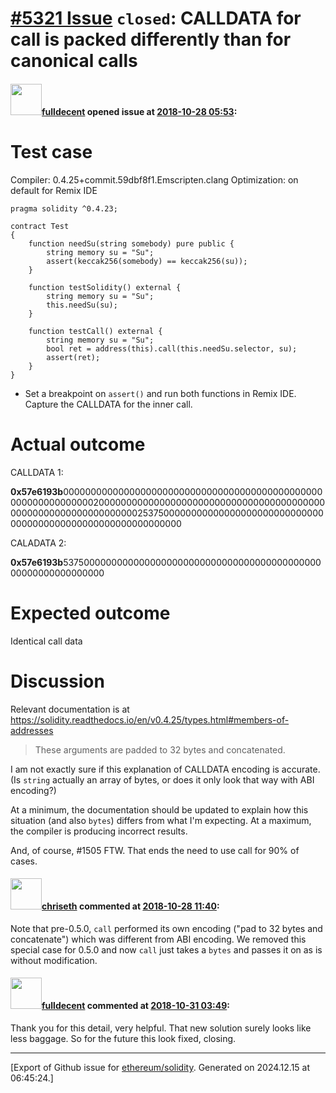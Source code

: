 # [\#5321 Issue](https://github.com/ethereum/solidity/issues/5321) `closed`: CALLDATA for call is packed differently than for canonical calls

#### <img src="https://avatars.githubusercontent.com/u/382183?u=499298f335f6f4f2b2498c3510275590dd8e67fc&v=4" width="50">[fulldecent](https://github.com/fulldecent) opened issue at [2018-10-28 05:53](https://github.com/ethereum/solidity/issues/5321):

# Test case

Compiler: 0.4.25+commit.59dbf8f1.Emscripten.clang
Optimization: on default for Remix IDE

```solidity
pragma solidity ^0.4.23;

contract Test
{
    function needSu(string somebody) pure public {
        string memory su = "Su";
        assert(keccak256(somebody) == keccak256(su));
    }
    
    function testSolidity() external {
        string memory su = "Su";
        this.needSu(su);
    }
    
    function testCall() external {
        string memory su = "Su";
        bool ret = address(this).call(this.needSu.selector, su);
        assert(ret);
    }
}
```

* Set a breakpoint on `assert()` and run both functions in Remix IDE. Capture the CALLDATA for the inner call.

# Actual outcome

CALLDATA 1: 

**0x57e6193b**000000000000000000000000000000000000000000000000000000000000002000000000000000000000000000000000000000000000000000000000000000025375000000000000000000000000000000000000000000000000000000000000

CALADATA 2:

**0x57e6193b**5375000000000000000000000000000000000000000000000000000000000000

# Expected outcome

Identical call data

# Discussion

Relevant documentation is at https://solidity.readthedocs.io/en/v0.4.25/types.html#members-of-addresses

> These arguments are padded to 32 bytes and concatenated.

I am not exactly sure if this explanation of CALLDATA encoding is accurate. (Is `string` actually an array of bytes, or does it only look that way with ABI encoding?) 

At a minimum, the documentation should be updated to explain how this situation (and also `bytes`) differs from what I'm expecting. At a maximum, the compiler is producing incorrect results.

And, of course, #1505 FTW. That ends the need to use call for 90% of cases.

#### <img src="https://avatars.githubusercontent.com/u/9073706?v=4" width="50">[chriseth](https://github.com/chriseth) commented at [2018-10-28 11:40](https://github.com/ethereum/solidity/issues/5321#issuecomment-433697419):

Note that pre-0.5.0, `call` performed its own encoding ("pad to 32 bytes and concatenate") which was different from ABI encoding. We removed this special case for 0.5.0 and now `call` just takes a `bytes` and passes it on as is without modification.

#### <img src="https://avatars.githubusercontent.com/u/382183?u=499298f335f6f4f2b2498c3510275590dd8e67fc&v=4" width="50">[fulldecent](https://github.com/fulldecent) commented at [2018-10-31 03:49](https://github.com/ethereum/solidity/issues/5321#issuecomment-434551750):

Thank you for this detail, very helpful. That new solution surely looks like less baggage. So for the future this look fixed, closing.


-------------------------------------------------------------------------------



[Export of Github issue for [ethereum/solidity](https://github.com/ethereum/solidity). Generated on 2024.12.15 at 06:45:24.]
